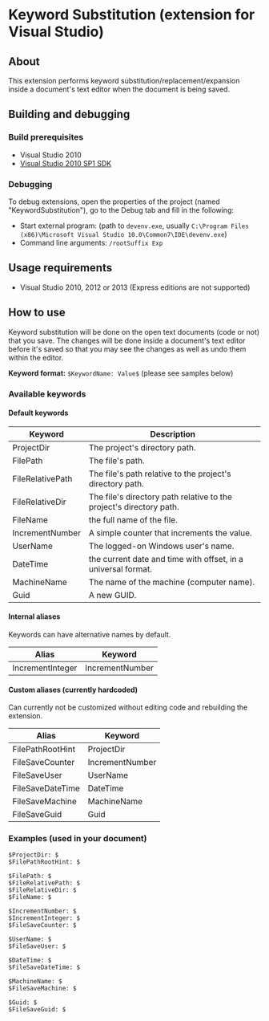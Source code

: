 # Keyword Substitution (extension for Visual Studio)

## About

This extension performs keyword substitution/replacement/expansion inside a document's text editor when the document is being saved.

## Building and debugging

### Build prerequisites

- Visual Studio 2010
- [Visual Studio 2010 SP1 SDK](http://www.microsoft.com/en-us/download/details.aspx?id=21835)

### Debugging

To debug extensions, open the properties of the project (named "KeywordSubstitution"), go to the Debug tab and fill in the following:
- Start external program: (path to `devenv.exe`, usually `C:\Program Files (x86)\Microsoft Visual Studio 10.0\Common7\IDE\devenv.exe`)
- Command line arguments: `/rootSuffix Exp`

## Usage requirements

- Visual Studio 2010, 2012 or 2013 (Express editions are not supported)

## How to use

Keyword substitution will be done on the open text documents (code or not) that you save. The changes will be done inside a document's text editor before it's saved so that you may see the changes as well as undo them within the editor.

**Keyword format:** `$KeywordName: Value$` (please see samples below)

### Available keywords

#### Default keywords

| Keyword           | Description                                                             |
| ----------------- | ----------------------------------------------------------------------- |
| ProjectDir        | The project's directory path.                                           |
| FilePath          | The file's path.                                                        |
| FileRelativePath  | The file's path relative to the project's directory path.               |
| FileRelativeDir   | The file's directory path relative to the project's directory path.     |
| FileName          | the full name of the file.                                              |
| IncrementNumber   | A simple counter that increments the value.                             |
| UserName          | The logged-on Windows user's name.                                      |
| DateTime          | the current date and time with offset, in a universal format.           |
| MachineName       | The name of the machine (computer name).                                |
| Guid              | A new GUID.                                                             |

#### Internal aliases

Keywords can have alternative names by default.

| Alias             | Keyword               |
| ----------------- | --------------------- |
| IncrementInteger  | IncrementNumber       |

#### Custom aliases (currently hardcoded)

Can currently not be customized without editing code and rebuilding the extension.

| Alias             | Keyword               |
| ----------------- | --------------------- |
| FilePathRootHint  | ProjectDir            |
| FileSaveCounter   | IncrementNumber       |
| FileSaveUser      | UserName              |
| FileSaveDateTime  | DateTime              |
| FileSaveMachine   | MachineName           |
| FileSaveGuid      | Guid                  |

### Examples (used in your document)

	$ProjectDir: $
	$FilePathRootHint: $
	
	$FilePath: $
	$FileRelativePath: $
	$FileRelativeDir: $
	$FileName: $
	
	$IncrementNumber: $
	$IncrementInteger: $
	$FileSaveCounter: $
	
	$UserName: $
	$FileSaveUser: $
	
	$DateTime: $
	$FileSaveDateTime: $
	
	$MachineName: $
	$FileSaveMachine: $
	
	$Guid: $
	$FileSaveGuid: $
